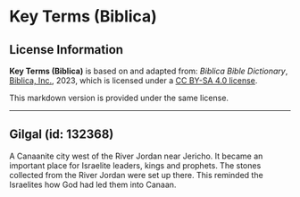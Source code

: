 # Key Terms (Biblica)

## License Information

**Key Terms (Biblica)** is based on and adapted from: _Biblica Bible Dictionary_, [Biblica, Inc.](https://www.biblica.com/), 2023, which is licensed under a [CC BY-SA 4.0 license](https://creativecommons.org/licenses/by-sa/4.0/legalcode.en).

This markdown version is provided under the same license.



--------------------------------

## Gilgal (id: 132368)

A Canaanite city west of the River Jordan near Jericho. It became an important place for Israelite leaders, kings and prophets. The stones collected from the River Jordan were set up there. This reminded the Israelites how God had led them into Canaan.


